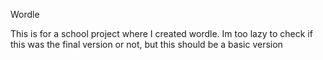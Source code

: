 Wordle

This is for a school project where I created wordle. Im too lazy to check if this was the final version or not, but this should be a basic version
